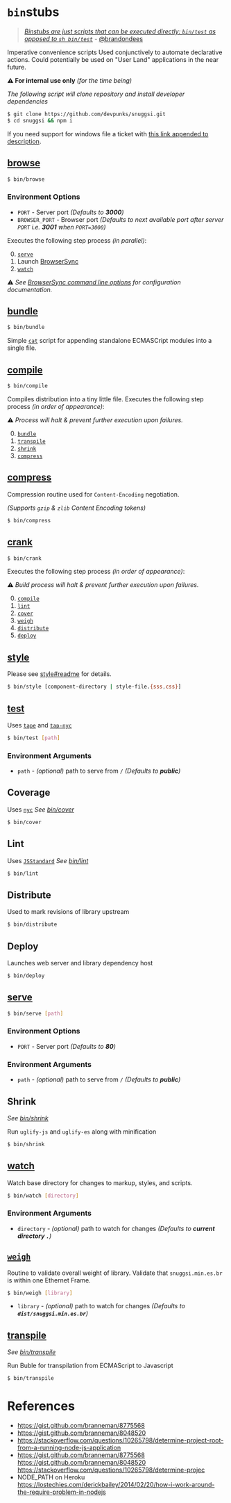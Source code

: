# `bin`stubs

  > _[Binstubs are just scripts that can be executed directly: `bin/test` as opposed to `sh bin/test`](https://github.com/devpunks/snuggsi/pull/175#issuecomment-405039811)_ - [@brandondees](https://github.com/brandondees)

  Imperative convenience scripts Used conjunctively to automate declarative actions.
  Could potentially be used on "User Land" applications in the near future.

  **⚠️ For internal use only** _(for the time being)_
  
  _The following script will clone repository and install developer dependencies_

```bash
$ git clone https://github.com/devpunks/snuggsi.git
$ cd snuggsi && npm i
```


If you need support for windows file a ticket with [this link appended to description](http://tldp.org/LDP/abs/html/dosbatch.html).


## [browse](browse)

```bash
$ bin/browse
```


### Environment Options

  - `PORT` - Server port _(Defaults to **3000**)_
  - `BROWSER_PORT` - Browser port _(Defaults to next available port after server `PORT` i.e. **3001** when `PORT=3000`)_

  Executes the following step process _(in parallel)_:

  0. [`serve`](#serve)
  1. Launch [BrowserSync](https:/browsersync.io)
  2. [`watch`](#watch)

  ⚠️  _See [BrowserSync command line options](https://browsersync.io/docs/options) for configuration documentation._


## [bundle](bundle)

```bash
$ bin/bundle
```

  Simple [`cat`](https://en.wikipedia.org/wiki/Cat_(Unix)) script for appending standalone ECMASCript modules into a single file.


## [compile](compile)

```bash
$ bin/compile
```

  Compiles distribution into a tiny little file.
  Executes the following step process _(in order of appearance)_:

  ⚠️  _Process will halt & prevent further execution upon failures._

  0. [`bundle`](#bundle)
  1. [`transpile`](#transpile)
  2. [`shrink`](#shrink)
  3. [`compress`](#compress)


## [compress](compress)

Compression routine used for `Content-Encoding`
negotiation.

_(Supports `gzip` & `zlib` Content Encoding tokens)_
```bash
$ bin/compress
```


## [crank](crank)

```bash
$ bin/crank
```

  Executes the following step process _(in order of appearance)_:

  ⚠️  _Build process will halt & prevent further execution upon failures._

  0. [`compile`](#compile)
  1. [`lint`](#lint)
  2. [`cover`](#coverage)
  3. [`weigh`](#weigh)
  4. [`distribute`](#distribute)
  5. [`deploy`](#deploy)


## [style](style)

Please see [style#readme](/style#readme) for details.
```bash
$ bin/style [component-directory | style-file.{sss,css}]
```


## [test](test)

Uses [`tape`](https://github.com/substack/tape)
and [`tap-nyc`](https://github.com/MegaArman/tap-nyc)

```bash
$ bin/test [path]
```

### Environment Arguments

  - `path` - _(optional)_ path to serve from `/` _(Defaults to **public**)_


## Coverage

Uses
[`nyc`](https://github.com/istanbuljs/nyc)
_See [bin/cover](cover)_

```bash
$ bin/cover
```


## Lint

Uses
[`JSStandard`](https://github.com/feross/standard)
_See [bin/lint](lint)_

```bash
$ bin/lint
```


## Distribute

Used to mark revisions of library upstream

```bash
$ bin/distribute
```


## Deploy

Launches web server and library dependency host

```bash
$ bin/deploy
```


## [serve](serve)

```bash
$ bin/serve [path]
```

### Environment Options

  - `PORT` - Server port _(Defaults to **80**)_


### Environment Arguments

  - `path` - _(optional)_ path to serve from `/` _(Defaults to **public**)_


## Shrink

_See [bin/shrink](shrink)_

Run `uglify-js` and `uglify-es` along with minification
```bash
$ bin/shrink
```


## [watch](watch)

  Watch base directory for changes to markup, styles, and scripts.


```bash
$ bin/watch [directory]
```


### Environment Arguments

  - `directory` - _(optional)_ path to watch for changes _(Defaults to **current directory `.`**)_


## [`weigh`](weigh)

Routine to validate overall weight of library.
Validate that `snuggsi.min.es.br` is within one Ethernet Frame.

```bash
$ bin/weigh [library]
```

  - `library` - _(optional)_ path to watch for changes _(Defaults to **`dist/snuggsi.min.es.br`**)_


## [transpile](transpile)

_See [bin/transpile](transpile)_

Run Buble for transpilation from ECMAScript to Javascript
```bash
$ bin/transpile
```


# References

  - https://gist.github.com/branneman/8775568
  - https://gist.github.com/branneman/8048520
  - https://stackoverflow.com/questions/10265798/determine-project-root-from-a-running-node-js-application
  - https://gist.github.com/branneman/8775568 https://gist.github.com/branneman/8048520 https://stackoverflow.com/questions/10265798/determine-projec
  - NODE_PATH on Heroku https://lostechies.com/derickbailey/2014/02/20/how-i-work-around-the-require-problem-in-nodejs
